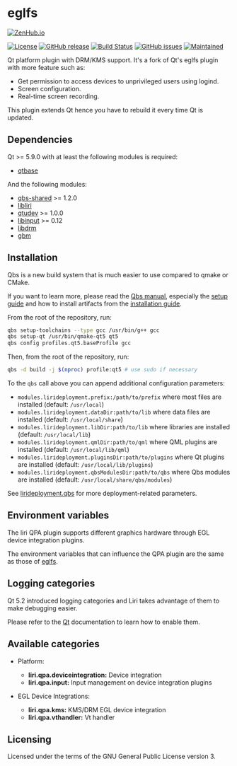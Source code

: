 eglfs
=====

[![ZenHub.io](https://img.shields.io/badge/supercharged%20by-zenhub.io-blue.svg)](https://zenhub.io)

[![License](https://img.shields.io/badge/license-GPLv3.0-blue.svg)](https://www.gnu.org/licenses/gpl-3.0.html)
[![GitHub release](https://img.shields.io/github/release/lirios/eglfs.svg)](https://github.com/lirios/eglfs)
[![Build Status](https://travis-ci.org/lirios/eglfs.svg?branch=develop)](https://travis-ci.org/lirios/eglfs)
[![GitHub issues](https://img.shields.io/github/issues/lirios/eglfs.svg)](https://github.com/lirios/eglfs/issues)
[![Maintained](https://img.shields.io/maintenance/yes/2018.svg)](https://github.com/lirios/eglfs/commits/develop)

Qt platform plugin with DRM/KMS support.
It's a fork of Qt's eglfs plugin with more feature such as:

 * Get permission to access devices to unprivileged users using logind.
 * Screen configuration.
 * Real-time screen recording.

This plugin extends Qt hence you have to rebuild it every time Qt is updated.

## Dependencies

Qt >= 5.9.0 with at least the following modules is required:

* [qtbase](http://code.qt.io/cgit/qt/qtbase.git)

And the following modules:

 * [qbs-shared](https://github.com/lirios/qbs-shared.git) >= 1.2.0
 * [libliri](https://github.com/lirios/libliri.git)
 * [qtudev](https://github.com/lirios/qtudev.git) >= 1.0.0
 * [libinput](http://www.freedesktop.org/wiki/Software/libinput/) >= 0.12
 * [libdrm](https://wiki.freedesktop.org/dri/)
 * [gbm](http://www.mesa3d.org)

## Installation

Qbs is a new build system that is much easier to use compared to qmake or CMake.

If you want to learn more, please read the [Qbs manual](http://doc.qt.io/qbs/index.html),
especially the [setup guide](http://doc.qt.io/qbs/configuring.html) and how to install artifacts
from the [installation guide](http://doc.qt.io/qbs/installing-files.html).

From the root of the repository, run:

```sh
qbs setup-toolchains --type gcc /usr/bin/g++ gcc
qbs setup-qt /usr/bin/qmake-qt5 qt5
qbs config profiles.qt5.baseProfile gcc
```

Then, from the root of the repository, run:

```sh
qbs -d build -j $(nproc) profile:qt5 # use sudo if necessary
```

To the `qbs` call above you can append additional configuration parameters:

 * `modules.lirideployment.prefix:/path/to/prefix` where most files are installed (default: `/usr/local`)
 * `modules.lirideployment.dataDir:path/to/lib` where data files are installed (default: `/usr/local/share`)
 * `modules.lirideployment.libDir:path/to/lib` where libraries are installed (default: `/usr/local/lib`)
 * `modules.lirideployment.qmlDir:path/to/qml` where QML plugins are installed (default: `/usr/local/lib/qml`)
 * `modules.lirideployment.pluginsDir:path/to/plugins` where Qt plugins are installed (default: `/usr/local/lib/plugins`)
 * `modules.lirideployment.qbsModulesDir:path/to/qbs` where Qbs modules are installed (default: `/usr/local/share/qbs/modules`)

See [lirideployment.qbs](https://github.com/lirios/qbs-shared/blob/develop/modules/lirideployment/lirideployment.qbs)
for more deployment-related parameters.

## Environment variables

The liri QPA plugin supports different graphics hardware through EGL
device integration plugins.

The environment variables that can influence the QPA plugin
are the same as those of [eglfs](http://doc.qt.io/qt-5/embedded-linux.html#eglfs).

## Logging categories

Qt 5.2 introduced logging categories and Liri takes advantage of
them to make debugging easier.

Please refer to the [Qt](http://doc.qt.io/qt-5/qloggingcategory.html) documentation
to learn how to enable them.

## Available categories

* Platform:
  * **liri.qpa.deviceintegration:** Device integration
  * **liri.qpa.input:** Input management on device integration plugins

* EGL Device Integrations:
  * **liri.qpa.kms:** KMS/DRM EGL device integration
  * **liri.qpa.vthandler:** Vt handler

## Licensing

Licensed under the terms of the GNU General Public License version 3.
